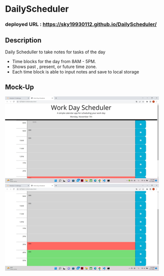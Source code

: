 # DailyScheduler

### deployed URL : https://sky19930112.github.io/DailyScheduler/

## Description
Daily Scheduller to take notes for tasks of the day

- Time blocks for the day from 8AM - 5PM.
- Shows past , present, or future time zone.
- Each time block is able to input notes and save to local storage

## Mock-Up
![image one](./image/page1.jpg)
![image two](./image/page2.jpg)